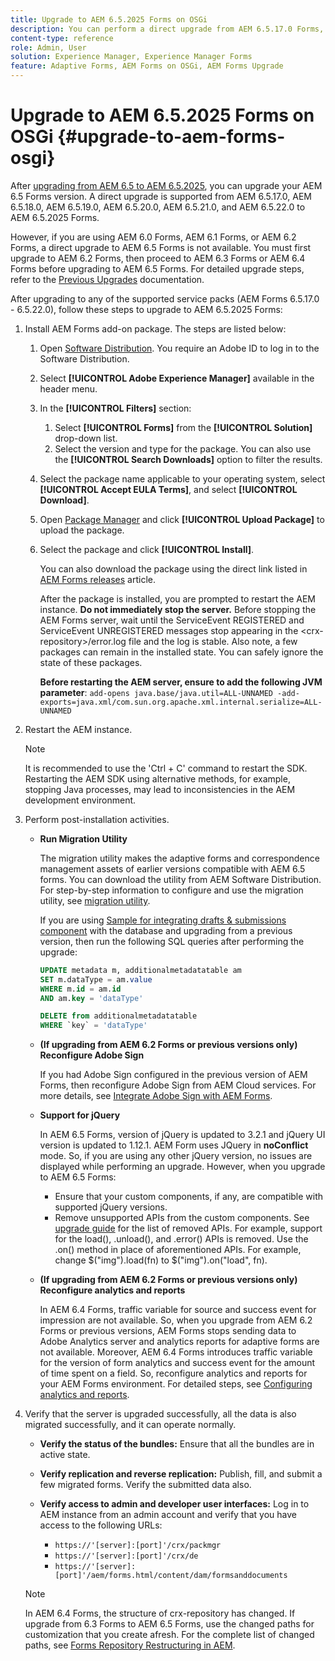 ```yaml
---
title: Upgrade to AEM 6.5.2025 Forms on OSGi
description: You can perform a direct upgrade from AEM 6.5.17.0 Forms, AEM 6.5.18.0 Forms, AEM 6.5.19.0 Forms, AEM 6.5.20.0 Forms, AEM 6.5.21.0 Forms, AEM 6.5.22.0 Forms  to AEM 6.5.2025 Forms.
content-type: reference
role: Admin, User
solution: Experience Manager, Experience Manager Forms
feature: Adaptive Forms, AEM Forms on OSGi, AEM Forms Upgrade
---
```

# Upgrade to AEM 6.5.2025 Forms on OSGi {#upgrade-to-aem-forms-osgi}

After [upgrading from AEM 6.5 to AEM 6.5.2025](/help/sites-deploying/upgrade.md), you can upgrade your AEM 6.5 Forms version. A direct upgrade is supported from AEM 6.5.17.0, AEM 6.5.18.0, AEM 6.5.19.0, AEM 6.5.20.0, AEM 6.5.21.0, and AEM 6.5.22.0 to AEM 6.5.2025 Forms.  

However, if you are using AEM 6.0 Forms, AEM 6.1 Forms, or AEM 6.2 Forms, a direct upgrade to AEM 6.5 Forms is not available. You must first upgrade to AEM 6.2 Forms, then proceed to AEM 6.3 Forms or AEM 6.4 Forms before upgrading to AEM 6.5 Forms. For detailed upgrade steps, refer to the [Previous Upgrades](https://experienceleague.adobe.com/en/docs/experience-manager-65/content/forms/upgrade-aem-forms/upgrade) documentation.  

After upgrading to any of the supported service packs (AEM Forms 6.5.17.0 - 6.5.22.0), follow these steps to upgrade to AEM 6.5.2025 Forms:

1. Install AEM Forms add-on package. The steps are listed below:

    1. Open [Software Distribution](https://experience.adobe.com/downloads). You require an Adobe ID to log in to the Software Distribution.
    1. Select **[!UICONTROL Adobe Experience Manager]** available in the header menu.
    1. In the **[!UICONTROL Filters]** section:
       1. Select **[!UICONTROL Forms]** from the **[!UICONTROL Solution]** drop-down list.
       1. Select the version and type for the package. You can also use the **[!UICONTROL Search Downloads]** option to filter the results.
    1. Select the package name applicable to your operating system, select **[!UICONTROL Accept EULA Terms]**, and select **[!UICONTROL Download]**.
    1. Open [Package Manager](/help/sites-administering/package-manager.md)  and click **[!UICONTROL Upload Package]** to upload the package.
    1. Select the package and click **[!UICONTROL Install]**.

       You can also download the package using the direct link listed in [AEM Forms releases](https://experienceleague.adobe.com/en/docs/experience-manager-release-information/aem-release-updates/forms-updates/aem-forms-releases) article.
       
       After the package is installed, you are prompted to restart the AEM instance. **Do not immediately stop the server.** Before stopping the AEM Forms server, wait until the ServiceEvent REGISTERED and ServiceEvent UNREGISTERED messages stop appearing in the &lt;crx-repository&gt;/error.log file and the log is stable. Also note, a few packages can remain in the installed state. You can safely ignore the state of these packages.


       **Before restarting the AEM server, ensure to add the following JVM parameter**:
       `add-opens java.base/java.util=ALL-UNNAMED -add-exports=java.xml/com.sun.org.apache.xml.internal.serialize=ALL-UNNAMED`

1. Restart the AEM instance.

      >[!NOTE]
      >
      > It is recommended to use the 'Ctrl + C' command to restart the SDK. Restarting the AEM SDK using alternative methods, for example, stopping Java processes, may lead to inconsistencies in the AEM development environment.

1. Perform post-installation activities.

    * **Run Migration Utility**

      The migration utility makes the adaptive forms and correspondence management assets of earlier versions compatible with AEM 6.5 forms. You can download the utility from AEM Software Distribution. For step-by-step information to configure and use the migration utility, see [migration utility](../../forms/using/migration-utility.md).

      If you are using [Sample for integrating drafts & submissions component](https://helpx.adobe.com/experience-manager/6-3/forms/using/integrate-draft-submission-database.html) with the database and upgrading from a previous version, then run the following SQL queries after performing the upgrade:

      ```sql
      UPDATE metadata m, additionalmetadatatable am
      SET m.dataType = am.value
      WHERE m.id = am.id
      AND am.key = 'dataType'

      ```

      ```sql
      DELETE from additionalmetadatatable
      WHERE `key` = 'dataType'

      ```

    * **(If upgrading from AEM 6.2 Forms or previous versions only) Reconfigure Adobe Sign**

      If you had Adobe Sign configured in the previous version of AEM Forms, then reconfigure Adobe Sign from AEM Cloud services. For more details, see [Integrate Adobe Sign with AEM Forms](../../forms/using/adobe-sign-integration-adaptive-forms.md).

    * **Support for jQuery**

      In AEM 6.5 Forms, version of jQuery is updated to 3.2.1 and jQuery UI version is updated to 1.12.1. AEM Form uses JQuery in **noConflict** mode. So, if you are using any other jQuery version, no issues are displayed while performing an upgrade. However, when you upgrade to AEM 6.5 Forms:

        * Ensure that your custom components, if any, are compatible with supported jQuery versions.
        * Remove unsupported APIs from the custom components. See [upgrade guide](https://jquery.com/upgrade-guide/3.0/) for the list of removed APIs. For example, support for the load(), .unload(), and .error() APIs is removed. Use the .on() method in place of aforementioned APIs. For example, change $("img").load(fn) to $("img").on("load", fn).

    * **(If upgrading from AEM 6.2 Forms or previous versions only) Reconfigure analytics and reports**

      In AEM 6.4 Forms, traffic variable for source and success event for impression are not available. So, when you upgrade from AEM 6.2 Forms or previous versions, AEM Forms stops sending data to Adobe Analytics server and analytics reports for adaptive forms are not available. Moreover, AEM 6.4 Forms introduces traffic variable for the version of form analytics and success event for the amount of time spent on a field. So, reconfigure analytics and reports for your AEM Forms environment. For detailed steps, see [Configuring analytics and reports](../../forms/using/configure-analytics-forms-documents.md).

1. Verify that the server is upgraded successfully, all the data is also migrated successfully, and it can operate normally.

    * **Verify the status of the bundles:** Ensure that all the bundles are in active state.
    * **Verify replication and reverse replication:** Publish, fill, and submit a few migrated forms. Verify the submitted data also.
    * **Verify access to admin and developer user interfaces:** Log in to AEM instance from an admin account and verify that you have access to the following URLs:

      * `https://'[server]:[port]'/crx/packmgr`
      * `https://'[server]:[port]'/crx/de`
      * `https://'[server]:[port]'/aem/forms.html/content/dam/formsanddocuments`

   >[!NOTE]
   >
   >In AEM 6.4 Forms, the structure of crx-repository has changed. If upgrade from 6.3 Forms to AEM 6.5 Forms, use the changed paths for customization that you create afresh. For the complete list of changed paths, see [Forms Repository Restructuring in AEM](https://experienceleague.adobe.com/en/docs/experience-manager-65/content/implementing/deploying/restructuring/forms-repository-restructuring-in-aem-6-5).
